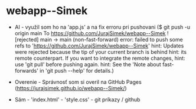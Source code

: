 # webapp--Simek
- AI - využil som ho na 'app.js' a na fix erroru pri pushovani ($ git push -u origin main To https://github.com/JurajSimek/webapp--Simek ! [rejected] main -> main (non-fast-forward) error: 
                                                                  failed  to push some refs to 'https://github.com/JurajSimek/webapp--Simek' hint: Updates were rejected because the tip of your current branch is behind hint: its remote counterpart. If you want to integrate the remote changes, hint: use 'git pull' before pushing again. hint: See the 'Note about fast-forwards' in 'git push --help' for details.)

- Overenie - Správnosť som si overil na GitHub Pages (https://jurajsimek.github.io/webapp--Simek/)

- Sám - 'index.html'
      - 'style.css'
      - git príkazy / github